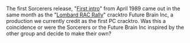 The first Sorcerers release, "[First intro](/f/ad3093)" from April 1989 came out in the same month as the "[Lombard RAC Rally](/f/b83fd7)" cracktro Future Brain Inc, a production we currently credit as the first PC cracktro. Was this a coincidence or were the Sorcerers or the Future Brain Inc inspired by the other group and decide to make their own?